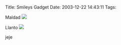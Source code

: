Title: Smileys Gadget
Date: 2003-12-22 14:43:11
Tags: 

<p>Maldad <img src="http://web.archive.org/web/20040128181544/http://damog.net/images/smileys/jaws-devil.gif"/></p>

<p>Llanto <img src="http://web.archive.org/web/20040128181544/http://damog.net/images/smileys/jaws-cry.gif"/></p>

<p>jeje</p>

